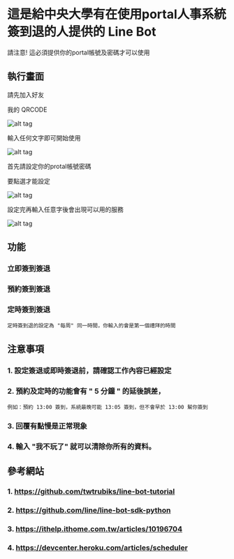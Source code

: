 # 這是給中央大學有在使用portal人事系統簽到退的人提供的 Line Bot

請注意! 這必須提供你的portal帳號及密碼才可以使用

## 執行畫面

請先加入好友

我的 QRCODE

![alt tag](https://i.imgur.com/qCbbF2R.png)


輸入任何文字即可開始使用

![alt tag](https://i.imgur.com/9nzQ4et.png?3)


首先請設定你的protal帳號密碼

要點選才能設定

![alt tag](https://i.imgur.com/RNT3xBw.png?2)

設定完再輸入任意字後會出現可以用的服務

![alt tag](https://i.imgur.com/hdHyzxf.png?4)

## 功能

### 立即簽到簽退


### 預約簽到簽退


### 定時簽到簽退

	定時簽到退的設定為 "每周" 同一時間，你輸入的會是第一個禮拜的時間


## 注意事項

### 1. 設定簽退或即時簽退前，請確認工作內容已經設定

### 2. 預約及定時的功能會有 " 5 分鐘 " 的延後誤差，
	例如：預約 13:00 簽到，系統最晚可能 13:05 簽到，但不會早於 13:00 幫你簽到

### 3. 回覆有點慢是正常現象

### 4. 輸入 "我不玩了" 就可以清除你所有的資料。


## 參考網站

### 1. https://github.com/twtrubiks/line-bot-tutorial

### 2. https://github.com/line/line-bot-sdk-python

### 3. https://ithelp.ithome.com.tw/articles/10196704

### 4. https://devcenter.heroku.com/articles/scheduler
